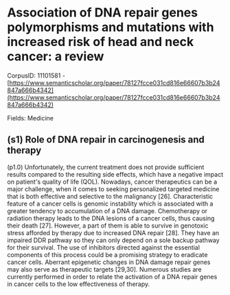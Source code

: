 # Association of DNA repair genes polymorphisms and mutations with increased risk of head and neck cancer: a review

CorpusID: 11101581 - [https://www.semanticscholar.org/paper/78127fcce031cd816e66607b3b24847a666b4342](https://www.semanticscholar.org/paper/78127fcce031cd816e66607b3b24847a666b4342)

Fields: Medicine

## (s1) Role of DNA repair in carcinogenesis and therapy
(p1.0) Unfortunately, the current treatment does not provide sufficient results compared to the resulting side effects, which have a negative impact on patient's quality of life (QOL). Nowadays, cancer therapeutics can be a major challenge, when it comes to seeking personalized targeted medicine that is both effective and selective to the malignancy [26]. Characteristic feature of a cancer cells is genomic instability which is associated with a greater tendency to accumulation of a DNA damage. Chemotherapy or radiation therapy leads to the DNA lesions of a cancer cells, thus causing their death [27]. However, a part of them is able to survive in genotoxic stress afforded by therapy due to increased DNA repair [28]. They have an impaired DDR pathway so they can only depend on a sole backup pathway for their survival. The use of inhibitors directed against the essential components of this process could be a promising strategy to eradicate cancer cells. Aberrant epigenetic changes in DNA damage repair genes may also serve as therapeutic targets [29,30]. Numerous studies are currently performed in order to relate the activation of a DNA repair genes in cancer cells to the low effectiveness of therapy.
